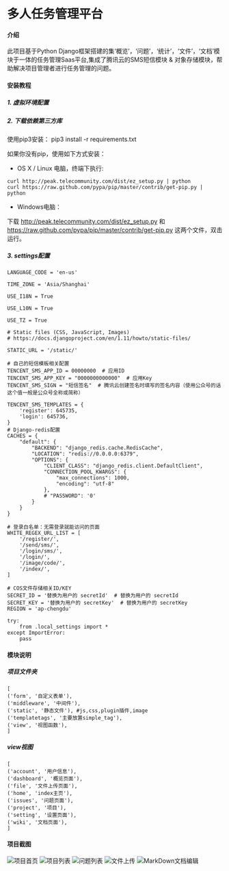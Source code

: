 # 多人任务管理平台

#### 介绍
此项目基于Python Django框架搭建的集‘概览’，‘问题’，‘统计’，‘文件’，‘文档’模块于一体的任务管理Saas平台,集成了腾讯云的SMS短信模块 & 对象存储模块，帮助解决项目管理者进行任务管理的问题。

#### 安装教程

##### 1.  虚拟环境配置

##### 2.  下载依赖第三方库

使用pip3安装： pip3 install -r requirements.txt

如果你没有pip，使用如下方式安装：

- OS X / Linux 电脑，终端下执行:


```
curl http://peak.telecommunity.com/dist/ez_setup.py | python
curl https://raw.github.com/pypa/pip/master/contrib/get-pip.py | python
```

- Windows电脑：

下载 http://peak.telecommunity.com/dist/ez_setup.py 和 https://raw.github.com/pypa/pip/master/contrib/get-pip.py 这两个文件，双击运行。

##### 3.  settings配置
```
LANGUAGE_CODE = 'en-us'

TIME_ZONE = 'Asia/Shanghai'

USE_I18N = True

USE_L10N = True

USE_TZ = True

# Static files (CSS, JavaScript, Images)
# https://docs.djangoproject.com/en/1.11/howto/static-files/

STATIC_URL = '/static/'

# 自己的短信模板相关配置
TENCENT_SMS_APP_ID = 00000000  # 应用ID
TENCENT_SMS_APP_KEY = "0000000000000"  # 应用Key
TENCENT_SMS_SIGN = "短信签名"  # 腾讯云创建签名时填写的签名内容（使用公众号的话这个值一般是公众号全称或简称）

TENCENT_SMS_TEMPLATES = {
    'register': 645735,
    'login': 645736,
}
# Django-redis配置
CACHES = {
    "default": {
        "BACKEND": "django_redis.cache.RedisCache",
        "LOCATION": "redis://0.0.0.0:6379",
        "OPTIONS": {
            "CLIENT_CLASS": "django_redis.client.DefaultClient",
            "CONNECTION_POOL_KWARGS": {
                "max_connections": 1000,
                "encoding": "utf-8"
            },
            # "PASSWORD": '0'
        }
    }
}

# 登录白名单：无需登录就能访问的页面
WHITE_REGEX_URL_LIST = [
    '/register/',
    '/send/sms/',
    '/login/sms/',
    '/login/',
    '/image/code/',
    '/index/',
]

# COS文件存储相关ID/KEY
SECRET_ID = '替换为用户的 secretId'  # 替换为用户的 secretId
SECRET_KEY = '替换为用户的 secretKey'  # 替换为用户的 secretKey
REGION = 'ap-chengdu'

try:
    from .local_settings import *
except ImportError:
    pass
```

#### 模块说明
##### 项目文件夹
```
[
('form', '自定义表单'), 
('middleware', '中间件'), 
('static', '静态文件'), #js,css,plugin插件,image
('templatetags', '主要放置simple_tag'),
('view', '视图函数'),
]
```

##### view视图
```
[
('account', '用户信息'), 
('dashboard', '概览页面'),
('file', '文件上传页面'),  
('home', 'index主页'),
('issues', '问题页面'),
('project', '项目'),
('setting', '设置页面'),
('wiki', '文档页面'),
]
```



#### 项目截图

![项目首页](https://images.gitee.com/uploads/images/2020/0722/154633_a84935fa_1456098.png "2020-07-22 15-39-48 的屏幕截图.png")
![项目列表](https://images.gitee.com/uploads/images/2020/0722/154657_23ac7088_1456098.png "2020-07-22 15-40-16 的屏幕截图.png")
![问题列表](https://images.gitee.com/uploads/images/2020/0722/154722_e0afa8fb_1456098.png "2020-07-22 15-40-25 的屏幕截图.png")
![文件上传](https://images.gitee.com/uploads/images/2020/0722/154738_2ab201bb_1456098.png "2020-07-22 15-40-33 的屏幕截图.png")
![MarkDown文档编辑](https://images.gitee.com/uploads/images/2020/0722/154754_a7ff4616_1456098.png "2020-07-22 15-43-18 的屏幕截图.png")
